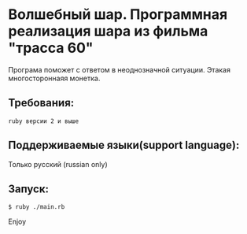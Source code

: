 # Волшебный шар. Программная реализация шара из фильма "трасса 60"
Програма поможет с ответом в неоднозначной ситуации. Этакая многостороннаяя монетка.
## Требования:
`ruby версии 2 и выше`
## Поддерживаемые языки(support language):
Только русский (russian only)
## Запуск:  
```
$ ruby ./main.rb
```
Enjoy
